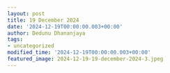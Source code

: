 ```yaml
---
layout: post
title: 19 December 2024
date: '2024-12-19T00:00:00.003+00:00'
author: Dedunu Dhananjaya
tags:
- uncategorized
modified_time: '2024-12-19T00:00:00.003+00:00'
featured_image: 2024-12-19-19-december-2024-3.jpeg
---
```


